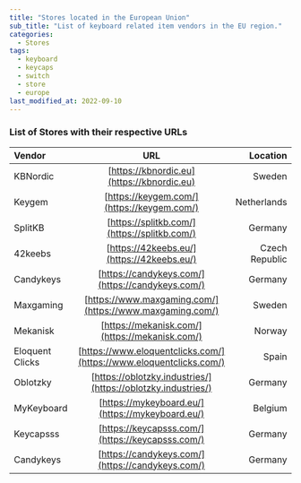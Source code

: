 ```yaml
---
title: "Stores located in the European Union"
sub_title: "List of keyboard related item vendors in the EU region."
categories:
  - Stores
tags:
  - keyboard
  - keycaps
  - switch
  - store
  - europe
last_modified_at: 2022-09-10
---
```



### List of Stores with their respective URLs


| Vendor          |                                    URL                                    |       Location |
|:----------------|:-------------------------------------------------------------------------:|---------------:|
| KBNordic        |                [https://kbnordic.eu](https://kbnordic.eu)                 |         Sweden |
| Keygem          |                [https://keygem.com/](https://keygem.com/)                 |    Netherlands |
| SplitKB         |               [https://splitkb.com/](https://splitkb.com/)                |        Germany |
| 42keebs         |                [https://42keebs.eu/](https://42keebs.eu/)                 | Czech Republic |
| Candykeys       |             [https://candykeys.com/](https://candykeys.com/)              |        Germany |
| Maxgaming       |         [https://www.maxgaming.com/](https://www.maxgaming.com/)          |         Sweden |
| Mekanisk        |              [https://mekanisk.com/](https://mekanisk.com/)               |         Norway |
| Eloquent Clicks |    [https://www.eloquentclicks.com/](https://www.eloquentclicks.com/)     |          Spain |
| Oblotzky        |       [https://oblotzky.industries/](https://oblotzky.industries/)        |        Germany |
| MyKeyboard      |             [https://mykeyboard.eu/](https://mykeyboard.eu/)              |        Belgium |
| Keycapsss       |             [https://keycapsss.com/](https://keycapsss.com/)              |        Germany |
| Candykeys       |             [https://candykeys.com/](https://candykeys.com/)              |        Germany |


